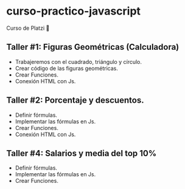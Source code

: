 # curso-practico-javascript

Curso de Platzi 🧡

## Taller #1: Figuras Geométricas (Calculadora)
- Trabajeremos con el cuadrado, triángulo y círculo.
- Crear código de las figuras geométricas.
- Crear Funciones.
- Conexión HTML con Js.

## Taller #2: Porcentaje y descuentos.
- Definir fórmulas.
- Implementar las fórmulas en Js.
- Crear Funciones.
- Conexión HTML con Js.

## Taller #4: Salarios y media del top 10%
- Definir fórmulas.
- Implementar las fórmulas en Js.
- Crear Funciones.
